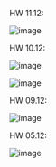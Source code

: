 HW 11.12:

![image](https://github.com/user-attachments/assets/3bdcb598-6743-46e5-92ed-eb83e1e2dcea)



HW 10.12:

![image](https://github.com/user-attachments/assets/cff5ecd6-9e75-4f22-8e13-c72823055b50)

![image](https://github.com/user-attachments/assets/c4c749b2-06e0-4c34-a811-14c27c705ab7)




HW 09.12:

![image](https://github.com/user-attachments/assets/e55b488c-7785-49dd-993b-4704c42de4d0)


HW 05.12:

![image](https://github.com/user-attachments/assets/969a518a-f883-4a62-b388-665bdc097b79)
